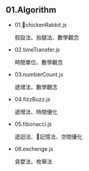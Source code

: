 ## 01.Algorithm

- 01.chickenRabbit.js

  假設法、抬腿法、數學觀念

- 02.timeTransfer.js

  時間單位、數學觀念

- 03.numberCount.js

  遞增法、數學觀念

- 04.fizzBuzz.js

  遞增法、時間優化

- 05.fibonacci.js

  遞迴法、記憶法、空間優化

- 06.exchenge.js

  貪婪法、枚舉法
